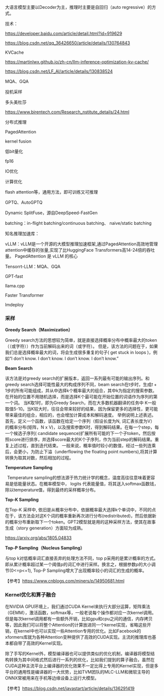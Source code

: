 





大语言模型主要以Decoder为主，推理时主要是自回归（auto regressive）的方式。







技术：

https://developer.baidu.com/article/detail.html?id=919629

https://blog.csdn.net/qq_36426650/article/details/130764843



KVCache

https://martinlwx.github.io/zh-cn/llm-inference-optimization-kv-cache/

https://blog.csdn.net/LF_AI/article/details/130838524

MQA、GQA



投机采样

多头美杜莎

https://www.birentech.com/Research_nstitute_details/24.html



分布式推理

PagedAttention 

kernel fusion

低bit量化

fp16

IO优化

计算优化

flash attention等，通用方法，即可训练又可推理

GPTQ、AutoGPTQ

Dynamic SplitFuse，源自DeepSpeed-FastGen

batching：in-flight batching/continuous batching、 naive/static batching



知名推理加速库：

vLLM：vLLM是一个开源的大模型推理加速框架,通过PagedAttention高效地管理attention中缓存的张量,实现了比HuggingFace Transformers高14-24倍的吞吐量。 PagedAttention 是 vLLM 的核心

Tensorrt-LLM：MQA、GQA

GPT-fast

llama.cpp

Faster Transformer

lmdeploy



### 采样

**Greedy Search（Maximization）**

Greedy search方法的思想较为简单，就是直接选择概率分布中概率最大的token（（或字符））作为当前解码出来的词（或字符）。 但是，该方法的问题在于，如果我们总是选择概率最大的词，将会生成很多重复的句子( get stuck in loops )，例如“I don’t know. I don’t know. I don’t know. I don’t know.”

**Beam Search**

该方法是对greedy search的扩展版本，返回一系列最有可能的输出序列。和greedy search选择可能性最大的构成序列不同，beam search在t步时，生成$t + 1$步的所有可能组成，并从中选择k个概率最大的组合，其中k为指定的搜索参数。
在开始的位置不用随机选择，而是选择K个最可能在开始位置的词语作为序列的第一个词。
当K取1时，即为Greedy Search，而在大多数机器翻译的任务中 K一般取值5-10。当K较大时，往往会带来较好的结果，因为保留更多的选择性，更可能带来最佳的组合，相应的，也会增加计算成本和解码速度。
举例说明上述表述。首先，定义一个函数，该函数在给定一个序列（假设长度为N, 词汇表长度为V）的概率分布(矩阵，N x V)，以及搜索参数K时，得到解码结果。在每一个step，每一个候选子序列( candidate sequence)扩展所有可能的下一个子token，然后按照score进行排序，并选择score最大的K个子序列，作为当前step的解码结果。重复上述过程，直到迭代结束。
一般来说，概率值时较小的数值，经过一些列连乘后，会更小，为防止下溢（underflowing the floating point numbers),将其计算转换为取其对数，然后相加的过程。

**Temperature Sampling**

 Temperature sampling的想法源于热力统计学的概念，温度高往往意味着更容易是低能量状态。在概率模型中， logits 代表能量值，将其送入softmax函数钱，除以temperature值，得到最终的采样概率分布。

**Top-K Sampling**

在Top-K 采样中, 依旧是从概率分布中，依据概率最大选择k个单词中，不同的点在于，该方法会对这K个词的概率重新再次进行分布(redistributed)，然后依据新的概率分布重新取下一个token。GPT2模型就是用的这种采样方法，使其在故事生成（story generation）方面较为成熟。

https://arxiv.org/abs/1805.04833

**Top-P Sampling（Nucleus Sampling）**

与top k对低概率词汇直接丢弃的处理方法不同，top p采用的是累计概率的方式。即从累计概率超过某一个阈值p的词汇中进行采样。换言之，根据参数p的大小调节(0<=p<=1), Top-P Sampling增大了出现概率较小的词汇的生成的概率。

【参考】https://www.cnblogs.com/miners/p/14950681.html



### Kernel优化和算子融合

在NVIDIA GPU环境上，我们通过CUDA Kernel来执行大部分运算，矩阵乘法（GEMM），激活函数，softmax等，一般老说每个操作都对应一次kernel调用。但是每次kernel调用都有一些额外开销，比如gpu和cpu之间的通信，内存拷贝等，因此我们可以将整个Attention的计算放进同一个kernel实现，省略这些开销，在kernel中也可以实现一些Attention专用的优化。比如Facebook的xformers库就为各种Attention变种提供了高效的CUDA实现。主流的推理库也基本都自带了高效的Kernel实现。

除了手写的Kernel外，模型编译器也可以提供类似的优化机制，编译器将模型结构转换为其中间格式然后进行一系列的优化，比如我们提到的算子融合。虽然在CUDA这种主流平台上编译器的优化效果不一定比得上专用的Kernel实现，但是多平台的通用性是编译器的一大优势，比如TVM团队的MLC-LLM和微软主导的ONNX常被用来在手机等边缘设备上运行大模型。

【参考】https://blog.csdn.net/javastart/article/details/136291419